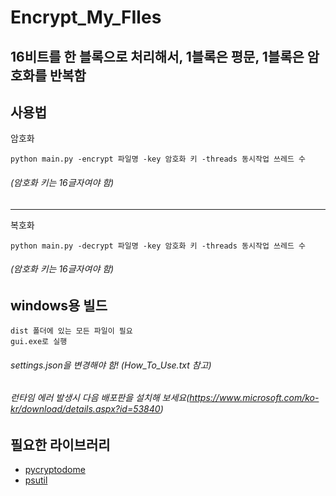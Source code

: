 Encrypt_My_FIles
===

## 16비트를 한 블록으로 처리해서, 1블록은 평문, 1블록은 암호화를 반복함

## 사용법
암호화

    python main.py -encrypt 파일명 -key 암호화 키 -threads 동시작업 쓰레드 수
###### (암호화 키는 16글자여야 함)

* * *

복호화

    python main.py -decrypt 파일명 -key 암호화 키 -threads 동시작업 쓰레드 수
###### (암호화 키는 16글자여야 함)

## windows용 빌드
    dist 폴더에 있는 모든 파일이 필요
    gui.exe로 실행
###### settings.json을 변경해야 함! (How_To_Use.txt 참고)
###### 런타임 에러 발생시 다음 배포판을 설치해 보세요(https://www.microsoft.com/ko-kr/download/details.aspx?id=53840)

## 필요한 라이브러리
- [pycryptodome](https://pypi.org/project/pycryptodome/)
- [psutil](https://pypi.org/project/psutil/)
